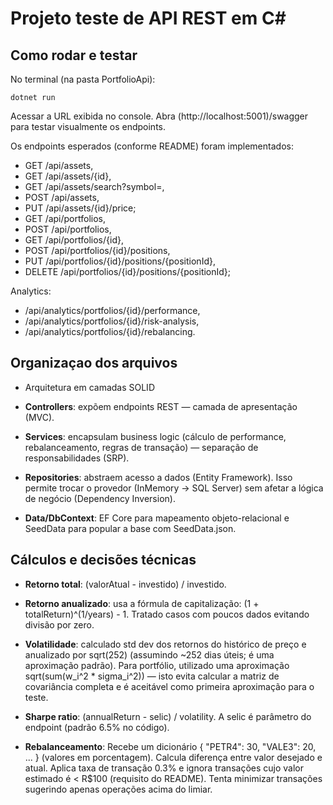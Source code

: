 # Projeto teste de API REST em C#

## Como rodar e testar

No terminal (na pasta PortfolioApi):
```
dotnet run
```

Acessar a URL exibida no console. Abra (http://localhost:5001)/swagger para testar visualmente os endpoints.

Os endpoints esperados (conforme README) foram implementados:
- GET /api/assets, 
- GET /api/assets/{id}, 
- GET /api/assets/search?symbol=, 
- POST /api/assets, 
- PUT /api/assets/{id}/price; 
- GET /api/portfolios, 
- POST /api/portfolios, 
- GET /api/portfolios/{id}, 
- POST /api/portfolios/{id}/positions, 
- PUT /api/portfolios/{id}/positions/{positionId}, 
- DELETE /api/portfolios/{id}/positions/{positionId}; 

Analytics: 
- /api/analytics/portfolios/{id}/performance, 
- /api/analytics/portfolios/{id}/risk-analysis, 
- /api/analytics/portfolios/{id}/rebalancing.
 
## Organizaçao dos arquivos

- Arquitetura em camadas SOLID

- **Controllers**: expõem endpoints REST — camada de apresentação (MVC).

- **Services**: encapsulam business logic (cálculo de performance, rebalanceamento, regras de transação) — separação de responsabilidades (SRP).

- **Repositories**: abstraem acesso a dados (Entity Framework). Isso permite trocar o provedor (InMemory → SQL Server) sem afetar a lógica de negócio (Dependency Inversion).

- **Data/DbContext**: EF Core para mapeamento objeto-relacional e SeedData para popular a base com SeedData.json.


## Cálculos e decisões técnicas

- **Retorno total**: (valorAtual - investido) / investido.

- **Retorno anualizado**: usa a fórmula de capitalização: (1 + totalReturn)^(1/years) - 1. Tratado casos com poucos dados evitando divisão por zero.

- **Volatilidade**: calculado std dev dos retornos do histórico de preço e anualizado por sqrt(252) (assumindo ~252 dias úteis; é uma aproximação padrão). Para portfólio, utilizado uma aproximação sqrt(sum(w_i^2 * sigma_i^2)) — isto evita calcular a matriz de covariância completa e é aceitável como primeira aproximação para o teste.

- **Sharpe ratio**: (annualReturn - selic) / volatility. A selic é parâmetro do endpoint (padrão 6.5% no código).

- **Rebalanceamento**: Recebe um dicionário { "PETR4": 30, "VALE3": 20, ... } (valores em porcentagem). Calcula diferença entre valor desejado e atual. Aplica taxa de transação 0.3% e ignora transações cujo valor estimado é < R$100 (requisito do README). Tenta minimizar transações sugerindo apenas operações acima do limiar.
